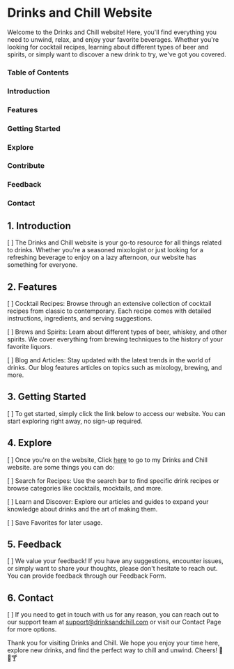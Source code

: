 
# Drinks and Chill Website
Welcome to the Drinks and Chill website! Here, you'll find everything you need to unwind, relax, and enjoy your favorite beverages. Whether you're looking for cocktail recipes, learning about different types of beer and spirits, or simply want to discover a new drink to try, we've got you covered.

### Table of Contents
### Introduction
### Features
### Getting Started
### Explore
### Contribute
### Feedback
### Contact

## 1. Introduction
[ ] The Drinks and Chill website is your go-to resource for all things related to drinks. Whether you're a seasoned mixologist or just looking for a refreshing beverage to enjoy on a lazy afternoon, our website has something for everyone.

## 2. Features
[ ] Cocktail Recipes: Browse through an extensive collection of cocktail recipes from classic to contemporary. Each recipe comes with detailed instructions, ingredients, and serving suggestions.

[ ] Brews and Spirits: Learn about different types of beer, whiskey, and other spirits. We cover everything from brewing techniques to the history of your favorite liquors.

[ ] Blog and Articles: Stay updated with the latest trends in the world of drinks. Our blog features articles on topics such as mixology, brewing, and more.


## 3. Getting Started
[ ] To get started, simply click the link below to access our website. You can start exploring right away, no sign-up required.

## 4. Explore
[ ] Once you're on the website, Click [here](https://drinksandchillaui.netlify.app) to go to my Drinks and Chill website. are some things you can do:

[ ] Search for Recipes: Use the search bar to find specific drink recipes or browse categories like cocktails, mocktails, and more.

[ ] Learn and Discover: Explore our articles and guides to expand your knowledge about drinks and the art of making them.

[ ] Save Favorites for later usage.


## 5. Feedback
[ ] We value your feedback! If you have any suggestions, encounter issues, or simply want to share your thoughts, please don't hesitate to reach out. You can provide feedback through our Feedback Form.

## 6. Contact
[ ] If you need to get in touch with us for any reason, you can reach out to our support team at support@drinksandchill.com or visit our Contact Page for more options.

Thank you for visiting Drinks and Chill. We hope you enjoy your time here, explore new drinks, and find the perfect way to chill and unwind. Cheers! 🍹🍺🍸
